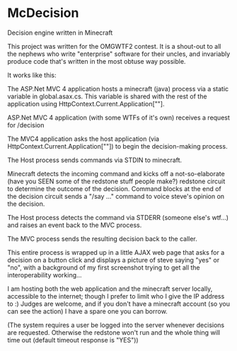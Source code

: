 McDecision
==========

Decision engine written in Minecraft

This project was written for the OMGWTF2 contest.  It is a shout-out to all the nephews who write "enterprise"
software for their uncles, and invariably produce code that's written in the most obtuse way possible.



It works like this:

The ASP.Net MVC 4 application hosts a minecraft (java) process via a static variable in global.asax.cs.  This 
variable is shared with the rest of the application using HttpContext.Current.Application[""].

ASP.Net MVC 4 application (with some WTFs of it's own) receives a request for /decision

The MVC4 application asks the host application (via HttpContext.Current.Application[""]) to begin the
decision-making process.

The Host process sends commands via STDIN to minecraft.

Minecraft detects the incoming command and kicks off a not-so-elaborate (have you SEEN some of the redstone stuff 
people make?) redstone circuit to determine the outcome of the decision.  Command blocks at the end of the decision
circuit sends a "/say ..." command to voice steve's opinion on the decision.

The Host process detects the command via STDERR (someone else's wtf...) and raises an event back to the MVC process.

The MVC process sends the resulting decision back to the caller.



This entire process is wrapped up in a little AJAX web page that asks for a decision on a button click and displays a
picture of steve saying "yes" or "no", with a background of my first screenshot trying to get all the interoperability
working...


I am hosting both the web application and the minecraft server locally, accessible to the internet; though I prefer to 
limit who I give the IP address to :)  Judges are welcome, and if you don't have a minecraft account (so you can see
the action) I have a spare one you can borrow.

(The system requires a user be logged into the server whenever decisions are requested.  Otherwise the redstone won't
run and the whole thing will time out (default timeout response is "YES"))



